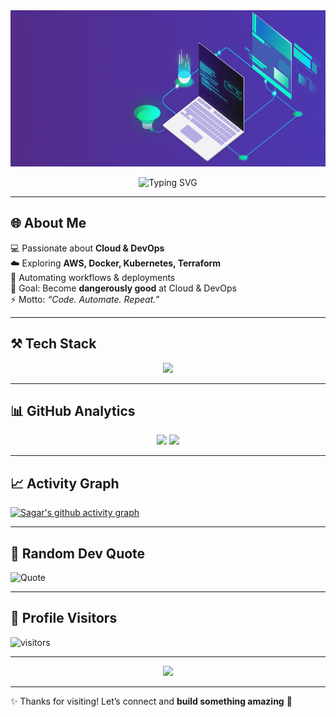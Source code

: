 <!-- Banner -->
<img src="https://raw.githubusercontent.com/KShukhrat/KShukhrat/main/assets/header_gif.gif" alt="banner" width="100%" height="250px">

<!-- Typing Animation -->
<p align="center">
  <img src="https://readme-typing-svg.herokuapp.com?font=Fira+Code&size=24&fontWeight=bold&duration=3000&pause=1000&color=00ffff&center=true&vCenter=true&width=700&lines=Hey+👋,+I'm+Sagar+Tayde;Cloud+%26+DevOps+Enthusiast;Learning+%7C+Building+%7C+Automating" alt="Typing SVG" />
</p>

---

## 🌐 About Me  
💻 Passionate about **Cloud & DevOps**  
☁️ Exploring **AWS, Docker, Kubernetes, Terraform**  
🔧 Automating workflows & deployments  
🚀 Goal: Become **dangerously good** at Cloud & DevOps  
⚡ Motto: *“Code. Automate. Repeat.”*  

---

## ⚒️ Tech Stack  
<p align="center">
  <img src="https://skillicons.dev/icons?i=aws,docker,kubernetes,terraform,linux,git,github,python,html,css,js" />
</p>

---

## 📊 GitHub Analytics  
<p align="center">
  <img src="https://github-readme-stats.vercel.app/api?username=SagarTayde&show_icons=true&theme=chartreuse-dark" height="165" />
  <img src="https://github-readme-streak-stats.herokuapp.com/?user=SagarTayde&theme=chartreuse-dark" height="165" />
</p>

---

## 📈 Activity Graph  
[![Sagar's github activity graph](https://github-readme-activity-graph.vercel.app/graph?username=SagarTayde&bg_color=0d1117&color=00ff00&line=00ff00&point=ffffff&area=true&hide_border=true)](https://github.com/ashutosh00710/github-readme-activity-graph)

---

## 💬 Random Dev Quote  
![Quote](https://quotes-github-readme.vercel.app/api?type=horizontal&theme=radical)

---

## 👀 Profile Visitors  
![visitors](https://visitor-badge.laobi.icu/badge?page_id=SagarTayde.SagarTayde)

---

<p align="center">
  <img src="https://media.giphy.com/media/xTiTnqUxyWbsAXq7Ju/giphy.gif" width="300">
</p>

---

✨ Thanks for visiting! Let’s connect and **build something amazing** 🚀  
